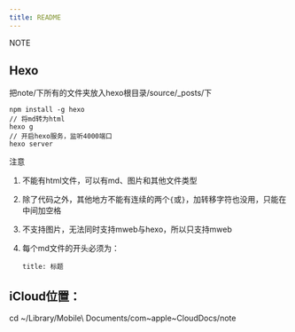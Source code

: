 ```yaml
---
title: README
---
```


NOTE

## Hexo
把note/下所有的文件夹放入hexo根目录/source/_posts/下

```
npm install -g hexo
// 将md转为html
hexo g 
// 开启hexo服务，监听4000端口
hexo server
```

注意

1. 不能有html文件，可以有md、图片和其他文件类型
2. 除了代码之外，其他地方不能有连续的两个`{`或`}`，加转移字符也没用，只能在中间加空格
3. 不支持图片，无法同时支持mweb与hexo，所以只支持mweb
4. 每个md文件的开头必须为：

    ```
    title: 标题
    ```

## iCloud位置：

cd ~/Library/Mobile\ Documents/com\~apple\~CloudDocs/note


                      